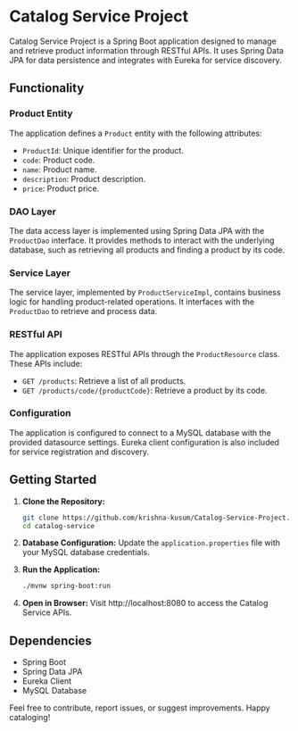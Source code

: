 # Catalog Service Project

Catalog Service Project is a Spring Boot application designed to manage and retrieve product information through RESTful APIs. It uses Spring Data JPA for data persistence and integrates with Eureka for service discovery.

## Functionality

### Product Entity
The application defines a `Product` entity with the following attributes:

- `ProductId`: Unique identifier for the product.
- `code`: Product code.
- `name`: Product name.
- `description`: Product description.
- `price`: Product price.

### DAO Layer
The data access layer is implemented using Spring Data JPA with the `ProductDao` interface. It provides methods to interact with the underlying database, such as retrieving all products and finding a product by its code.

### Service Layer
The service layer, implemented by `ProductServiceImpl`, contains business logic for handling product-related operations. It interfaces with the `ProductDao` to retrieve and process data.

### RESTful API
The application exposes RESTful APIs through the `ProductResource` class. These APIs include:

- `GET /products`: Retrieve a list of all products.
- `GET /products/code/{productCode}`: Retrieve a product by its code.

### Configuration
The application is configured to connect to a MySQL database with the provided datasource settings. Eureka client configuration is also included for service registration and discovery.

## Getting Started

1. **Clone the Repository:**
   ```bash
   git clone https://github.com/krishna-kusum/Catalog-Service-Project.git
   cd catalog-service
   ```

2. **Database Configuration:**
   Update the `application.properties` file with your MySQL database credentials.

3. **Run the Application:**
   ```bash
   ./mvnw spring-boot:run
   ```

4. **Open in Browser:**
   Visit http://localhost:8080 to access the Catalog Service APIs.

## Dependencies

- Spring Boot
- Spring Data JPA
- Eureka Client
- MySQL Database

Feel free to contribute, report issues, or suggest improvements. Happy cataloging!

